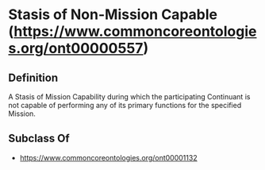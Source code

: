 # Stasis of Non-Mission Capable (https://www.commoncoreontologies.org/ont00000557)

## Definition
A Stasis of Mission Capability during which the participating Continuant is not capable of performing any of its primary functions for the specified Mission.

## Subclass Of
- https://www.commoncoreontologies.org/ont00001132


